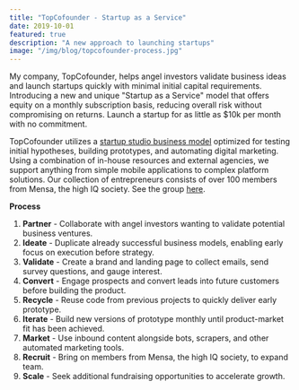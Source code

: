 ```yaml
---
title: "TopCofounder - Startup as a Service"
date: 2019-10-01
featured: true
description: "A new approach to launching startups"
image: "/img/blog/topcofounder-process.jpg"
---
```


My company, TopCofounder, helps angel investors validate business ideas and launch startups quickly with minimal initial capital requirements. Introducing a new and unique "Startup as a Service" model that offers equity on a monthly subscription basis, reducing overall risk without compromising on returns. Launch a startup for as little as $10k per month with no commitment.

TopCofounder utilizes a <a href="https://en.wikipedia.org/wiki/Startup_studio">startup studio business model</a> optimized for testing initial hypotheses, building prototypes, and automating digital marketing. Using a combination of in-house resources and external agencies, we support anything from simple mobile applications to complex platform solutions. Our collection of entrepreneurs consists of over 100 members from Mensa, the high IQ society. See the group <a href="https://www.linkedin.com/groups/8685605/">here</a>.


<b>Process</b>

1. <b>Partner</b> - Collaborate with angel investors wanting to validate potential business ventures.
1. <b>Ideate</b> - Duplicate already successful business models, enabling early focus on execution before strategy.
1. <b>Validate</b> - Create a brand and landing page to collect emails, send survey questions, and gauge interest. 
1. <b>Convert</b> - Engage prospects and convert leads into future customers before building the product.
1. <b>Recycle</b> - Reuse code from previous projects to quickly deliver early prototype.
1. <b>Iterate</b> - Build new versions of prototype monthly until product-market fit has been achieved.
1. <b>Market</b> - Use inbound content alongside bots, scrapers, and other automated marketing tools.
1. <b>Recruit</b> - Bring on members from Mensa, the high IQ society, to expand team.
1. <b>Scale</b> - Seek additional fundraising opportunities to accelerate growth.
